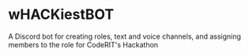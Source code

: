 # wHACKiestBOT
A Discord bot for creating roles, text and voice channels, and assigning members to the role for CodeRIT's Hackathon
